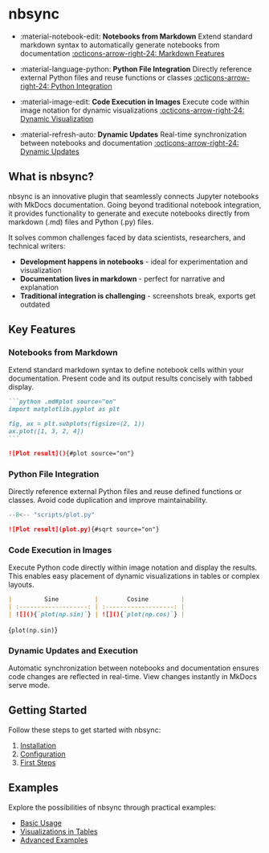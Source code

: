 # nbsync

<div class="grid cards" markdown>

- :material-notebook-edit: **Notebooks from Markdown**
  Extend standard markdown syntax to automatically generate notebooks from
  documentation
  [:octicons-arrow-right-24: Markdown Features](#notebooks-from-markdown)

- :material-language-python: **Python File Integration**
  Directly reference external Python files and reuse functions or classes
  [:octicons-arrow-right-24: Python Integration](#python-file-integration)

- :material-image-edit: **Code Execution in Images**
  Execute code within image notation for dynamic visualizations
  [:octicons-arrow-right-24: Dynamic Visualization](#code-execution-in-images)

- :material-refresh-auto: **Dynamic Updates**
  Real-time synchronization between notebooks and documentation
  [:octicons-arrow-right-24: Dynamic Updates](#dynamic-updates-and-execution)

</div>

## What is nbsync?

nbsync is an innovative plugin that seamlessly connects Jupyter notebooks with
MkDocs documentation. Going beyond traditional notebook integration, it provides
functionality to generate and execute notebooks directly from markdown (.md)
files and Python (.py) files.

It solves common challenges faced by data scientists, researchers, and technical
writers:

- **Development happens in notebooks** - ideal for experimentation and visualization
- **Documentation lives in markdown** - perfect for narrative and explanation
- **Traditional integration is challenging** - screenshots break, exports get outdated

## Key Features

### Notebooks from Markdown

Extend standard markdown syntax to define notebook cells within your
documentation. Present code and its output results concisely with tabbed
display.

````markdown source="tabbed-nbsync"
```python .md#plot source="on"
import matplotlib.pyplot as plt

fig, ax = plt.subplots(figsize=(2, 1))
ax.plot([1, 3, 2, 4])
```

![Plot result](){#plot source="on"}
````

### Python File Integration

Directly reference external Python files and reuse defined functions or classes.
Avoid code duplication and improve maintainability.

```python title="plot.py"
--8<-- "scripts/plot.py"
```

```markdown source="tabbed-nbsync"
![Plot result](plot.py){#sqrt source="on"}
```

### Code Execution in Images

Execute Python code directly within image notation and display the results.
This enables easy placement of dynamic visualizations in tables or complex
layouts.

```markdown source="tabbed-nbsync"
|         Sine          |        Cosine         |
| :-------------------: | :-------------------: |
| ![](){`plot(np.sin)`} | ![](){`plot(np.cos)`} |
```

![](){`plot(np.sin)`}

### Dynamic Updates and Execution

Automatic synchronization between notebooks and documentation ensures code
changes are reflected in real-time. View changes instantly in MkDocs serve mode.

## Getting Started

Follow these steps to get started with nbsync:

1. [Installation](getting-started/installation.md)
2. [Configuration](getting-started/configuration.md)
3. [First Steps](getting-started/first-steps.md)

## Examples

Explore the possibilities of nbsync through practical examples:

- [Basic Usage](examples/basic.md)
- [Visualizations in Tables](examples/tables.md)
- [Advanced Examples](examples/advanced.md)
